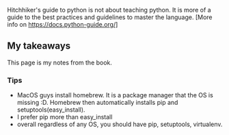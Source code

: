 
Hitchhiker's guide to python is not about teaching python. It is more of a guide to the best practices and guidelines to master the language. [More info on https://docs.python-guide.org/]

## My takeaways
This page is my notes from the book.

### Tips

- MacOS guys install homebrew. It is a package manager that the OS is missing :D. Homebrew then automatically installs pip and setuptools(easy_install).
- I prefer pip more than easy_install
- overall regardless of any OS, you should have pip, setuptools, virtualenv.